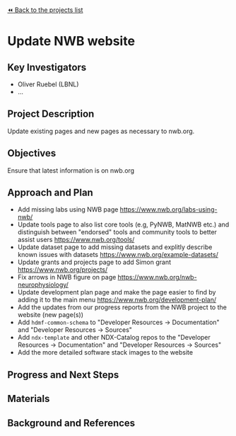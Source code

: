[:rewind: Back to the projects list](../../README.md#ProjectsList)

<!-- For information on how to write GitHub .md files see https://guides.github.com/features/mastering-markdown/ -->

# Update NWB website

## Key Investigators

* Oliver Ruebel (LBNL)
* ...

## Project Description

Update existing pages and new pages as necessary to nwb.org.

## Objectives

Ensure that latest information is on nwb.org

## Approach and Plan

* Add missing labs using NWB page https://www.nwb.org/labs-using-nwb/
* Update tools page to also list core tools (e.g, PyNWB, MatNWB etc.) and distinguish between "endorsed" tools and community tools to better assist users https://www.nwb.org/tools/
* Update dataset page to add missing datasets and explitly describe known issues with datasets https://www.nwb.org/example-datasets/
* Update grants and projects page to add Simon grant https://www.nwb.org/projects/
* Fix arrows in NWB figure on page https://www.nwb.org/nwb-neurophysiology/
* Update development plan page and make the page easier to find by adding it to the main menu https://www.nwb.org/development-plan/
* Add the updates from our progress reports from the NWB project to the website (new page(s))
* Add ``hdmf-common-schema`` to "Developer Resources -> Documentation" and "Developer Resources -> Sources"
* Add ``ndx-template`` and other NDX-Catalog repos to the "Developer Resources -> Documentation" and "Developer Resources -> Sources"
* Add the more detailed software stack images to the website




## Progress and Next Steps

<!--Populate this section as you are making progress before/during/after the hackathon-->
<!--Describe the progress you have made on the project,e.g., which objectives you have achieved and how.-->
<!--Describe the next steps you are planing to take to complete the project.-->

## Materials

<!--If available add links to the materials relevant to the project, e.g., the code generated for the project or data used-->
<!--If available add pictures and links to videos that demonstrate what has been accomplished.-->
<!--![Description of picture](Example2.jpg)-->

## Background and References

<!--Use this space for information that may help people better understand your project, like links to papers, source code, or data ,e.g:-->
<!-- - Source code: https://github.com/YourUser/YourRepository -->
<!-- - Documentation: https://link.to.docs -->
<!-- - Test data: https://link.to.test.data -->

